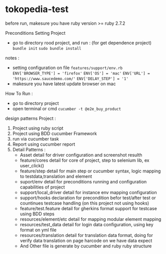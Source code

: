 # **tokopedia-test**

before run, makesure you have ruby version >= ruby 2.7.2

Preconditions Setting Project 
- go to directory rood project, and run : (for get dependence project)
    `bundle init`
    `sudo bundle install`


notes :
- setting configuration on file `features/support/env.rb`
    `ENV['BROWSER_TYPE'] = 'firefox'`
    `ENV['OS'] = 'mac'`
    `ENV['URL'] = 'https://www.saucedemo.com/'`
    `ENV['DELAY_STEP'] = '1'`
- makesure you have latest update browser on mac


How To Run :
- go to directory project 
- open terminal or cmd
    `cucumber -t @e2e_buy_product`



design patterns Project :
1. Project using ruby script 
2. Project using BDD cucumber Framework
3. run via cucumber task 
4. Report using cucumber report
5. Detail Patterns :
    - Asset
        detail for driver configuration and screenshot resulth
    - feature/cores
        detail for core of project, step to selenium lib, ex user_click()
    - feature/step
        detail for main step or cucumber syntax, logic mapping to testdata,translation and element 
    - suport/env
        detail for preconditions running and configuration capabilities of project
    - support/local_driver
        detail for instance env mapping configuration
    - support/hooks
        declaration for precondition befor test/after test or countinues testcase handling (on this project not using hooks)
    - feature/test.feature
        detail for gherkins format support for testcase using BDD steps
    - resources/element/etc
        detail for mapping modular element mapping
    - resources/test_data
        detail for login data configuration, using key format on yml file
    - resources/translation
        detail for translation data format, doing for verify data translation on page harcode on we have data expect
    - And Other file is generate by cucumber and ruby ruby structure
    
